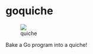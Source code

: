 # goquiche

<figure><img src="https://i.imgur.com/xprQDkC.png" class="center"><figcaption>quiche</figcaption></figure>

Bake a Go program into a quiche!
